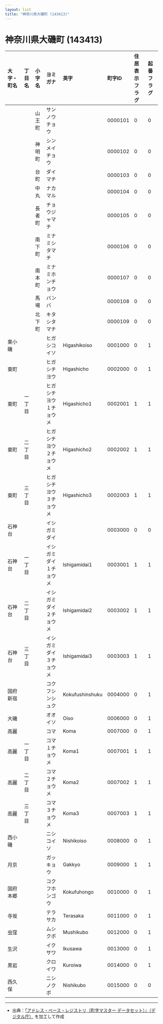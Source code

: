 ```yaml
---
layout: list
title: "神奈川県大磯町 (143413)"
---
```


# 神奈川県大磯町 (143413)

| 大字・町名 | 丁目名 | 小字名 | ヨミガナ | 英字 | 町字ID | 住居表示フラグ | 起番フラグ |
|:---|:---|:---|:---|:---|:---|:---|:---|
|  |  | 山王町 | サンノウチョウ |  | 0000101 | 0 | 0 |
|  |  | 神明町 | シンメイチョウ |  | 0000102 | 0 | 0 |
|  |  | 台町 | ダイマチ |  | 0000103 | 0 | 0 |
|  |  | 中丸 | ナカマル |  | 0000104 | 0 | 0 |
|  |  | 長者町 | チョウジャマチ |  | 0000105 | 0 | 0 |
|  |  | 南下町 | ミナミシタマチ |  | 0000106 | 0 | 0 |
|  |  | 南本町 | ミナミホンチョウ |  | 0000107 | 0 | 0 |
|  |  | 馬場 | バンバ |  | 0000108 | 0 | 0 |
|  |  | 北下町 | キタシタマチ |  | 0000109 | 0 | 0 |
| 東小磯 |  |  | ヒガシコイソ | Higashikoiso | 0001000 | 0 | 1 |
| 東町 |  |  | ヒガシチヨウ | Higashicho | 0002000 | 0 | 1 |
| 東町 | 一丁目 |  | ヒガシチヨウ１チョウメ | Higashicho1 | 0002001 | 1 | 1 |
| 東町 | 二丁目 |  | ヒガシチヨウ２チョウメ | Higashicho2 | 0002002 | 1 | 1 |
| 東町 | 三丁目 |  | ヒガシチヨウ３チョウメ | Higashicho3 | 0002003 | 1 | 1 |
| 石神台 |  |  | イシガミダイ |  | 0003000 | 0 | 0 |
| 石神台 | 一丁目 |  | イシガミダイ１チョウメ | Ishigamidai1 | 0003001 | 1 | 1 |
| 石神台 | 二丁目 |  | イシガミダイ２チョウメ | Ishigamidai2 | 0003002 | 1 | 1 |
| 石神台 | 三丁目 |  | イシガミダイ３チョウメ | Ishigamidai3 | 0003003 | 1 | 1 |
| 国府新宿 |  |  | コクフシンシュク | Kokufushinshuku | 0004000 | 0 | 1 |
| 大磯 |  |  | オオイソ | Oiso | 0006000 | 0 | 1 |
| 高麗 |  |  | コマ | Koma | 0007000 | 0 | 1 |
| 高麗 | 一丁目 |  | コマ１チョウメ | Koma1 | 0007001 | 1 | 1 |
| 高麗 | 二丁目 |  | コマ２チョウメ | Koma2 | 0007002 | 1 | 1 |
| 高麗 | 三丁目 |  | コマ３チョウメ | Koma3 | 0007003 | 1 | 1 |
| 西小磯 |  |  | ニシコイソ | Nishikoiso | 0008000 | 0 | 1 |
| 月京 |  |  | ガッキョウ | Gakkyo | 0009000 | 1 | 1 |
| 国府本郷 |  |  | コクフホンゴウ | Kokufuhongo | 0010000 | 0 | 1 |
| 寺坂 |  |  | テラサカ | Terasaka | 0011000 | 0 | 1 |
| 虫窪 |  |  | ムシクボ | Mushikubo | 0012000 | 0 | 1 |
| 生沢 |  |  | イクサワ | Ikusawa | 0013000 | 0 | 1 |
| 黒岩 |  |  | クロイワ | Kuroiwa | 0014000 | 0 | 1 |
| 西久保 |  |  | ニシノクボ | Nishikubo | 0015000 | 0 | 0 |

---

- 出典：[「アドレス・ベース・レジストリ（町字マスター データセット）』（デジタル庁）](https://www.digital.go.jp/policies/base_registry_address/) を加工して作成